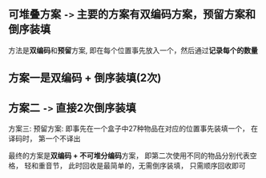 ## 可堆叠方案 `->` 主要的方案有双编码方案，预留方案和倒序装填

方法是**双编码**和**预留**方案, 即在每个位置事先放入一个，然后通过**记录每个的数量**

## 方案一是双编码 + 倒序装填(2次)

## 方案二 `->` 直接2次倒序装填

方案三: 预留方案: 
即事先在一个盒子中27种物品在对应的位置事先装填一个， 在译码时， 第一个不译出



最终的方案是**双编码 + 不可堆分编码**方案， 即第二次使用不同的物品分别代表空格， 轻和重音节， 此时回收是最简单的，无需倒序装填， 只需顺序回收即可
